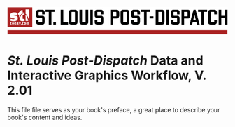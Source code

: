 ![](banner-color.png)
# *St. Louis Post-Dispatch* Data and Interactive Graphics Workflow, V. 2.01


This file file serves as your book's preface, a great place to describe your book's content and ideas.
